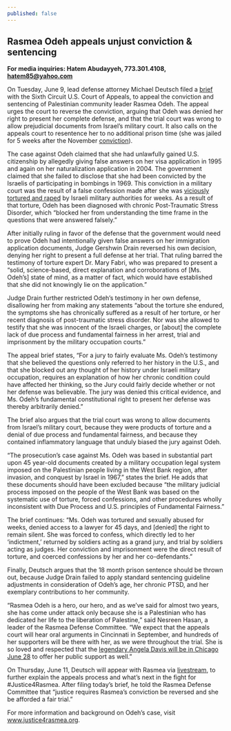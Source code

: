 ```yaml
---
published: false
---
```


## Rasmea Odeh appeals unjust conviction & sentencing

**For media inquiries: Hatem Abudayyeh, 773.301.4108, [hatem85@yahoo.com](mailto:hatem85@yahoo.com)**

On Tuesday, June 9, lead defense attorney Michael Deutsch filed a [brief](http://www.stopfbi.net/sites/default/files/appellantbrief.pdf) with the Sixth Circuit U.S. Court of Appeals, to appeal the conviction and sentencing of Palestinian community leader Rasmea Odeh. The appeal urges the court to reverse the conviction, arguing that Odeh was denied her right to present her complete defense, and that the trial court was wrong to allow prejudicial documents from Israel’s military court.  It also calls on the appeals court to resentence her to no additional prison time (she was jailed for 5 weeks after the November [conviction](http://justice4rasmea.org/news/2014/11/10/rasmea-found-guilty/)).

The case against Odeh claimed that she had unlawfully gained U.S. citizenship by allegedly giving false answers on her visa application in 1995 and again on her naturalization application in 2004.  The government claimed that she failed to disclose that she had been convicted by the Israelis of participating in bombings in 1969.  This conviction in a military court was the result of a false confession made after she was [viciously tortured and raped](http://thehill.com/blogs/pundits-blog/international/208699-why-is-obamas-doj-prosecuting-a-torture-victim) by Israeli military authorities for weeks.  As a result of that torture, Odeh has been diagnosed with chronic Post-Traumatic Stress Disorder, which “blocked her from understanding the time frame in the questions that were answered falsely.”

After initially ruling in favor of the defense that the government would need to prove Odeh had intentionally given false answers on her immigration application documents, Judge Gershwin Drain reversed his own decision, denying her right to present a full defense at her trial.  That ruling barred the testimony of torture expert Dr. Mary Fabri, who was prepared to present a “solid, science-based, direct explanation and corroborations of [Ms. Odeh’s] state of mind, as a matter of fact, which would have established that she did not knowingly lie on the application.”

Judge Drain further restricted Odeh’s testimony in her own defense, disallowing her from making any statements “about the torture she endured, the symptoms she has chronically suffered as a result of her torture, or her recent diagnosis of post-traumatic stress disorder. Nor was she allowed to testify that she was innocent of the Israeli charges, or [about] the complete lack of due process and fundamental fairness in her arrest, trial and imprisonment by the military occupation courts.” 

The appeal brief states, “For a jury to fairly evaluate Ms. Odeh’s testimony that she believed the questions only referred to her history in the U.S., and that she blocked out any thought of her history under Israeli military occupation, requires an explanation of how her chronic condition could have affected her thinking, so the Jury could fairly decide whether or not her defense was believable. The jury was denied this critical evidence, and Ms. Odeh’s fundamental constitutional right to present her defense was thereby arbitrarily denied.”

The brief also argues that the trial court was wrong to allow documents from Israel’s military court, because they were products of torture and a denial of due process and fundamental fairness, and because they contained inflammatory language that unduly biased the jury against Odeh.

“The prosecution’s case against Ms. Odeh was based in substantial part upon 45 year-old documents created by a military occupation legal system imposed on the Palestinian people living in the West Bank region, after invasion, and conquest by Israel in 1967,” states the brief.  He adds that these documents should have been excluded because “the military judicial process imposed on the people of the West Bank was based on the systematic use of torture, forced confessions, and other procedures wholly inconsistent with Due Process and U.S. principles of Fundamental Fairness.” 

The brief continues: “Ms. Odeh was tortured and sexually abused for weeks, denied access to a lawyer for 45 days, and [denied] the right to remain silent. She was forced to confess, which directly led to her ‘indictment,’ returned by soldiers acting as a grand jury, and trial by soldiers acting as judges. Her conviction and imprisonment were the direct result of torture, and coerced confessions by her and her co-defendants.”

Finally, Deutsch argues that the 18 month prison sentence should be thrown out, because Judge Drain failed to apply standard sentencing guideline adjustments in consideration of Odeh’s age, her chronic PTSD, and her exemplary contributions to her community.  

“Rasmea Odeh is a hero, our hero, and as we’ve said for almost two years, she has come under attack only because she is a Palestinian who has dedicated her life to the liberation of Palestine,” said Nesreen Hasan, a leader of the Rasmea Defense Committee. “We expect that the appeals court will hear oral arguments in Cincinnati in September, and hundreds of her supporters will be there with her, as we were throughout the trial.  She is so loved and respected that the [legendary Angela Davis will be in Chicago June 28](http://justice4rasmea.org/events/2015/06/28/freedom-beyond-occupation-and-incarceration/) to offer her public support as well.” 

On Thursday, June 11, Deutsch will appear with Rasmea via [livestream](http://uspcn.org/2015/06/03/june-11th-live-stream-legal-update-with-deutsch-rasmea/), to further explain the appeals process and what’s next in the fight for #Justice4Rasmea.   After filing today’s brief, he told the Rasmea Defense Committee that “justice requires Rasmea’s conviction be reversed and she be afforded a fair trial.”

For more information and background on Odeh’s case, visit www.justice4rasmea.org. 